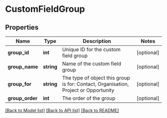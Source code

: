 # CustomFieldGroup

## Properties
Name | Type | Description | Notes
------------ | ------------- | ------------- | -------------
**group_id** | **int** | Unique ID for the custom field group | [optional] 
**group_name** | **string** | Name of the custom field group | [optional] 
**group_for** | **string** | The type of object this group is for: Contact, Organisation, Project or Opportunity | [optional] 
**group_order** | **int** | The order of the group | [optional] 

[[Back to Model list]](../README.md#documentation-for-models) [[Back to API list]](../README.md#documentation-for-api-endpoints) [[Back to README]](../README.md)



